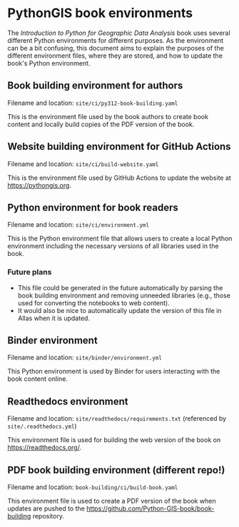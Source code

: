 # PythonGIS book environments

The *Introduction to Python for Geographic Data Analysis* book uses several different Python environments for different purposes. As the environment can be a bit confusing, this document aims to explain the purposes of the different environment files, where they are stored, and how to update the book's Python environment.

## Book building environment for authors

Filename and location: `site/ci/py312-book-building.yaml`

This is the environment file used by the book authors to create book content and locally build copies of the PDF version of the book.

## Website building environment for GitHub Actions

Filename and location: `site/ci/build-website.yaml`

This is the environment file used by GitHub Actions to update the website at <https://pythongis.org>.

## Python environment for book readers

Filename and location: `site/ci/environment.yml`

This is the Python environment file that allows users to create a local Python environment including the necessary versions of all libraries used in the book.

### Future plans

- This file could be generated in the future automatically by parsing the book building environment and removing unneeded libraries (e.g., those used for converting the notebooks to web content).
- It would also be nice to automatically update the version of this file in Allas when it is updated.

## Binder environment

Filename and location: `site/binder/environment.yml`

This Python environment is used by Binder for users interacting with the book content online.

## Readthedocs environment

Filename and location: `site/readthedocs/requirements.txt` (referenced by `site/.readthedocs.yml`)

This environment file is used for building the web version of the book on <https://readthedocs.org/>.

## PDF book building environment (different repo!)

Filename and location: `book-building/ci/build-book.yaml`

This environment file is used to create a PDF version of the book when updates are pushed to the <https://github.com/Python-GIS-book/book-building> repository.